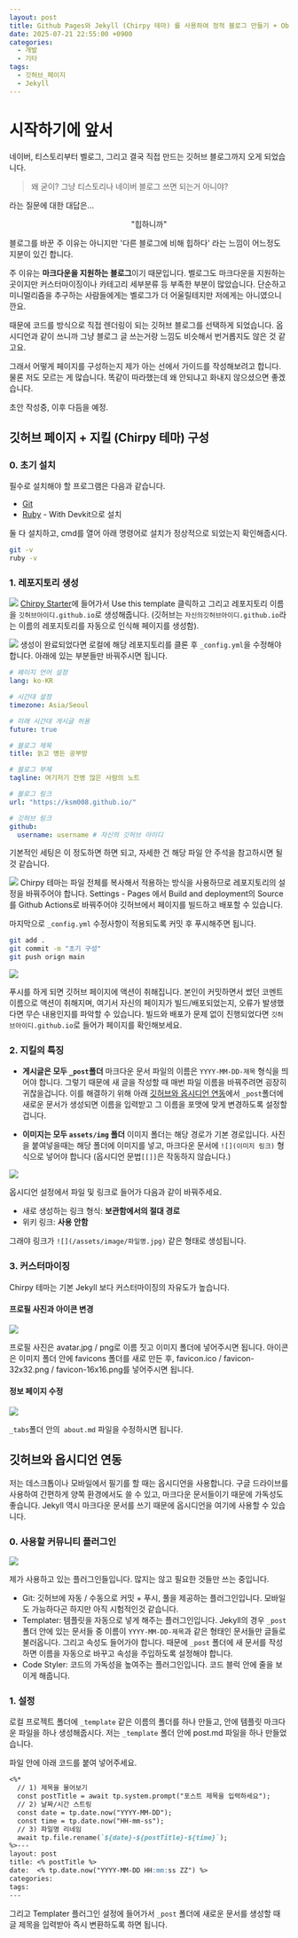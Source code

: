 ```yaml
---
layout: post
title: Github Pages와 Jekyll (Chirpy 테마) 를 사용하여 정적 블로그 만들기 + Obsidian과 연동하기
date: 2025-07-21 22:55:00 +0900
categories:
  - 개발
  - 기타
tags:
  - 깃허브_페이지
  - Jekyll
---
```

# 시작하기에 앞서
네이버, 티스토리부터 벨로그, 그리고 결국 직접 만드는 깃허브 블로그까지 오게 되었습니다. 

> 왜 굳이? 그냥 티스토리나 네이버 블로그 쓰면 되는거 아니야?

라는 질문에 대한 대답은...

<p align="center">"힙하니까"</p>

블로그를 바꾼 주 이유는 아니지만 '다른 블로그에 비해 힙하다' 라는 느낌이 어느정도 지분이 있긴 합니다. 

주 이유는 **마크다운을 지원하는 블로그**이기 때문입니다. 벨로그도 마크다운을 지원하는 곳이지만 커스터마이징이나 카테고리 세부분류 등 부족한 부분이 많았습니다. 단순하고 미니멀리즘을 추구하는 사람들에게는 벨로그가 더 어울릴테지만 저에게는 아니였으니깐요.

때문에 코드를 방식으로 직접 렌더링이 되는 깃허브 블로그를 선택하게 되었습니다. 옵시디언과 같이 쓰니까 그냥 블로그 글 쓰는거랑 느낌도 비슷해서 번거롭지도 않은 것 같고요. 

그래서 어떻게 페이지를 구성하는지 제가 아는 선에서 가이드를 작성해보려고 합니다. 물론 저도 모르는 게 많습니다. 똑같이 따라했는데 왜 안되냐고 화내지 않으셨으면 좋겠습니다.

초안 작성중, 이후 다듬을 예정.

## 깃허브 페이지 + 지킬 (Chirpy 테마) 구성

### 0. 초기 설치

필수로 설치해야 할 프로그램은 다음과 같습니다.

- [Git](https://git-scm.com/)
- [Ruby](https://rubyinstaller.org/) - With Devkit으로 설치

둘 다 설치하고, cmd를 열어 아래 명령어로 설치가 정상적으로 되었는지 확인해줍시다. 

```bash
git -v 
ruby -v
```

### 1. 레포지토리 생성
![](assets/img/개발/기타/깃허브블로그/스크린샷%202025-07-23%20100534.png)
[Chirpy Starter](https://github.com/cotes2020/chirpy-starter)에 들어가서 Use this template 클릭하고 그리고 레포지토리 이름을 `깃허브아이디.github.io`로 생성해줍니다. (깃허브는 `자신의깃허브아이디.github.io`라는 이름의 레포지토리를 자동으로 인식해 페이지를 생성함).


![](assets/img/개발/기타/깃허브블로그/스크린샷%202025-07-23%20102941.png)
생성이 완료되었다면 로컬에 해당 레포지토리를 클론 후 `_config.yml`을 수정해야 합니다.  아래에 있는 부분들만 바꿔주시면 됩니다.

```yaml
# 페이지 언어 설정
lang: ko-KR

# 시간대 설정
timezone: Asia/Seoul

# 미래 시간대 게시글 허용
future: true

# 블로그 제목
title: 늙고 병든 공부방

# 블로그 부제
tagline: 여기저기 잔병 많은 사람의 노트 

# 블로그 링크
url: "https://ksm008.github.io/" 

# 깃허브 링크
github:
  username: username # 자신의 깃허브 아이디
```

기본적인 세팅은 이 정도하면 하면 되고, 자세한 건 해당 파일 안 주석을 참고하시면 될 것 같습니다. 

![](assets/img/개발/기타/깃허브블로그/화면%20캡처%202025-07-23%20095043.png)
Chirpy 테마는 파일 전체를 복사해서 적용하는 방식을 사용하므로 레포지토리의 설정을 바꿔주어야 합니다.  Settings - Pages 에서 Build and deployment의 Source를 Github Actions로 바꿔주어야 깃허브에서 페이지를 빌드하고 배포할 수 있습니다.

마지막으로 `_config.yml` 수정사항이 적용되도록 커밋 후 푸시해주면 됩니다. 

```bash
git add .
git commit -m "초기 구성"
git push orign main
```

![](assets/img/개발/기타/깃허브블로그/스크린샷%202025-07-23%20110354.png)

푸시를 하게 되면 깃허브 페이지에 액션이 취해집니다. 본인이 커밋하면서 썼던 코멘트 이름으로 액션이 취해지며, 여기서 자신의 페이지가 빌드/배포되었는지, 오류가 발생했다면 무슨 내용인지를 파악할 수 있습니다. 빌드와 배포가 문제 없이 진행되었다면 `깃허브아이디.github.io`로 들어가 페이지를 확인해보세요.

### 2. 지킬의 특징

- **게시글은 모두 `_post`폴더**
	마크다운 문서 파일의 이름은 `YYYY-MM-DD-제목` 형식을 띄어야 합니다. 그렇기 때문에 새 글을 작성할 때 매번 파일 이름을 바꿔주려면 굉장히 귀찮을겁니다. 이를 해결하기 위해 아래 [깃허브와 옵시디언 연동](#깃허브와-옵시디언-연동)에서 `_post`폴더에 새로운 문서가 생성되면 이름을 입력받고 그 이름을 포맷에 맞게 변경하도록 설정할겁니다.

- **이미지는 모두 `assets/img` 폴더**
	이미지 폴더는 해당 경로가 기본 경로입니다. 사진을 붙여넣을때는 해당 폴더에 이미지를 넣고, 마크다운 문서에 `![](이미지 링크)` 형식으로 넣어야 합니다 (옵시디언 문법`[[]]`은 작동하지 않습니다.)

![](assets/img/개발/기타/깃허브블로그/스크린샷%202025-07-23%20131917.png)

옵시디언 설정에서 파일 및 링크로 들어가 다음과 같이 바꿔주세요.

- 새로 생성하는 링크 형식: **보관함에서의 절대 경로**
- 위키 링크: **사용 안함**

그래야 링크가 `![](/assets/image/파일명.jpg)` 같은 형태로 생성됩니다.
### 3. 커스터마이징

Chirpy 테마는 기본 Jekyll 보다 커스터마이징의 자유도가 높습니다. 

#### 프로필 사진과 아이콘 변경

![](assets/img/개발/기타/깃허브블로그/스크린샷%202025-07-23%20125051.png)

프로필 사진은 avatar.jpg / png로 이름 짓고 이미지 폴더에 넣어주시면 됩니다. 아이콘은 이미지 폴더 안에 favicons 폴더를 새로 만든 후, favicon.ico / favicon-32x32.png / favicon-16x16.png를 넣어주시면 됩니다.

#### 정보 페이지 수정

![](assets/img/개발/기타/깃허브블로그/스크린샷%202025-07-23%20130055.png)

`_tabs`폴더 안의` about.md` 파일을 수정하시면 됩니다.
## 깃허브와 옵시디언 연동

저는 데스크톱이나 모바일에서 필기를 할 때는 옵시디언을 사용합니다. 구글 드라이브를 사용하여 간편하게 양쪽 환경에서도 쓸 수 있고, 마크다운 문서들이기 때문에 가독성도 좋습니다. Jekyll 역시 마크다운 문서를 쓰기 때문에 옵시디언을 여기에 사용할 수 있습니다.

### 0. 사용할 커뮤니티 플러그인

![](assets/img/개발/기타/깃허브블로그/11112.png)

제가 사용하고 있는 플러그인들입니다. 많지는 않고 필요한 것들만 쓰는 중입니다. 

- Git: 깃허브에 자동 / 수동으로 커밋 + 푸시, 풀을 제공하는 플러그인입니다. 모바일도 가능하다곤 하지만 아직 시험적인것 같습니다.
- Templater: 템플릿을 자동으로 넣게 해주는 플러그인입니다. Jekyll의 경우 `_post`폴더 안에 있는 문서들 중 이름이 `YYYY-MM-DD-제목`과 같은 형태인 문서들만 글들로 불러옵니다. 그리고 속성도 들어가야 합니다. 때문에 `_post` 폴더에 새 문서를 작성하면 이름을 자동으로 바꾸고 속성을 주입하도록 설정해야 합니다.
- Code Styler: 코드의 가독성을 높여주는 플러그인입니다. 코드 블럭 안에 줄을 보이게 해줍니다. 

### 1. 설정

로컬 프로젝트 폴더에 `_template` 같은 이름의 폴더를 하나 만들고, 안에 템플릿 마크다운 파일을 하나 생성해줍시다. 저는 `_template` 폴더 안에 post.md 파일을 하나 만들었습니다. 

파일 안에 아래 코드를 붙여 넣어주세요.

```markdown
<%*
  // 1) 제목을 물어보기
  const postTitle = await tp.system.prompt("포스트 제목을 입력하세요");
  // 2) 날짜/시간 스트링
  const date = tp.date.now("YYYY-MM-DD");
  const time = tp.date.now("HH-mm-ss");
  // 3) 파일명 리네임
  await tp.file.rename(`${date}-${postTitle}-${time}`);
%>---
layout: post
title: <% postTitle %>
date:  <% tp.date.now("YYYY-MM-DD HH:mm:ss ZZ") %> 
categories:
tags:
---
```

그리고 Templater 플러그인 설정에 들어가서 `_post` 폴더에 새로운 문서를 생성할 때 글 제목을 입력받아 즉시 변환하도록 하면 됩니다.